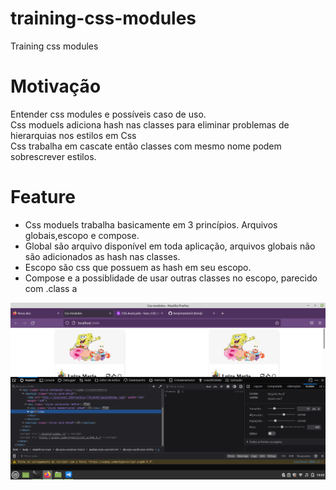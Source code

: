 # training-css-modules
Training css modules

# Motivação
Entender css modules e possíveis caso de uso.</br>
Css moduels adiciona hash nas classes para eliminar  problemas de hierarquias nos estilos em Css </br>
Css trabalha em cascate então classes com mesmo nome podem sobrescrever estilos.

# Feature
- Css moduels trabalha basicamente em 3 princípios. Arquivos globais,escopo  e compose.
- Global são arquivo disponível em toda aplicação, arquivos globais não  são adicionados as hash nas classes.
- Escopo  são css que possuem as hash em seu escopo.
- Compose e a possiblidade de usar outras classes no escopo, parecido com  .class a 


![screenshot](hash.png)
